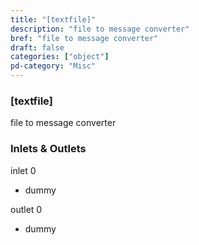 ```yaml
---
title: "[textfile]"
description: "file to message converter"
bref: "file to message converter"
draft: false
categories: ["object"]
pd-category: "Misc"
---
```


### [textfile]

file to message converter

### Inlets & Outlets

inlet 0

 - dummy

outlet 0

 - dummy
 
